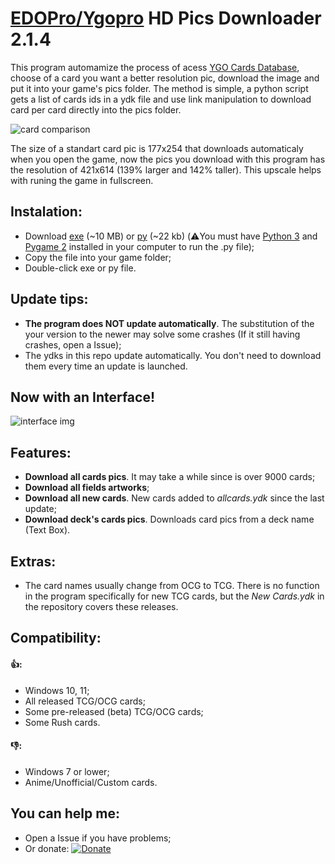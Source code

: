 # [EDOPro/Ygopro](https://discord.gg/ygopro-percy) HD Pics Downloader 2.1.4

This program automamize the process of acess [YGO Cards Database](https://db.ygoprodeck.com/), choose of a card you want a better resolution pic, download the image and put it into your game's pics folder. The method is simple, a python script gets a list of cards ids in a ydk file and use link manipulation to download card per card directly into the pics folder.

![card comparison](https://i.ibb.co/Y49skyJ/card-comparison.png)

The size of a standart card pic is 177x254 that downloads automaticaly when you open the game, now the pics you download with this program has the resolution of 421x614 (139% larger and 142% taller). This upscale helps with runing the game in fullscreen.

## Instalation:
- Download [exe](https://github.com/AlexsanderRST/edopro-hq-pics-downloader/blob/30799522aaee38cc0c15436482f4f876b8fc15f9/HQ%20Pics%20Downloader.exe) (~10 MB) or [py](https://github.com/AlexsanderRST/edopro-hq-pics-downloader/blob/30799522aaee38cc0c15436482f4f876b8fc15f9/HQ%20Pics%20Downloader.py) (~22 kb) (⚠️You must have [Python 3](https://www.python.org/) and [Pygame 2](https://pypi.org/project/pygame/) installed in your computer to run the .py file);
- Copy the file into your game folder;
- Double-click exe or py file.

## Update tips:
- **The program does NOT update automatically**. The substitution of the your version to the newer may solve some crashes (If it still having crashes, open a Issue);
- The ydks in this repo update automatically. You don't need to download them every time an update is launched.

## Now with an Interface! 
![interface img](https://i.ibb.co/gvGvqhb/hdpd-214.png)

## Features:
- **Download all cards pics**. It may take a while since is over 9000 cards;
- **Download all fields artworks**;
- **Download all new cards**. New cards added to *allcards.ydk* since the last update;
- **Download deck's cards pics**. Downloads card pics from a deck name (Text Box).

## Extras:
- The card names usually change from OCG to TCG. There is no function in the program specifically for new TCG cards, but the *New Cards.ydk* in the repository covers these releases.

## Compatibility:
#### 👍:
- Windows 10, 11;
- All released TCG/OCG cards;
- Some pre-released (beta) TCG/OCG cards;
- Some Rush cards.
#### 👎:
- Windows 7 or lower;
- Anime/Unofficial/Custom cards.

## You can help me:
- Open a Issue if you have problems;
- Or donate: [![Donate](https://img.shields.io/badge/Donate-PayPal-green.svg)](https://www.paypal.com/donate?hosted_button_id=L53Z8HUNP7X66)
